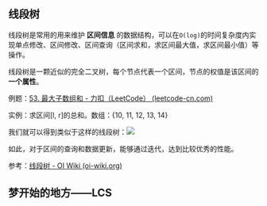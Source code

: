 ## 线段树

线段树是常用的用来维护 **区间信息** 的数据结构，可以在`O(log)`的时间复杂度内实现单点修改、区间修改、区间查询（区间求和，求区间最大值，求区间最小值）等操作。

线段树是一颗近似的完全二叉树，每个节点代表一个区间，节点的权值是该区间的**一个属性**。

例题：[53. 最大子数组和 - 力扣（LeetCode） (leetcode-cn.com)](https://leetcode-cn.com/problems/maximum-subarray/)

实例：求区间[l, r]的总和。数组：{10, 11, 12, 13, 14}

我们就可以得到类似于这样的线段树：![](https://oi-wiki.org/ds/images/segt1.svg)

如此，对于区间的查询和数据更新，能够通过迭代，达到比较优秀的性能。

参考：[线段树 - OI Wiki (oi-wiki.org)](https://oi-wiki.org/ds/seg/)

## 梦开始的地方——LCS
